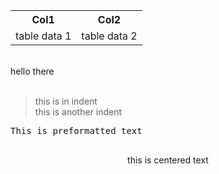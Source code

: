 <table align="center">
    <tr>
      <th>Col1</th>
      <th>Col2</th>
    </tr>
    <tr>
      <td> table data 1</td>
      <td> table data 2</td>
    </tr>
</table>
<br>
hello there<br><br><blockquote>this is in indent<br>this is another indent<br></blockquote>
<pre>This is preformatted text<br><br></pre>
<center>this is centered text</center>
